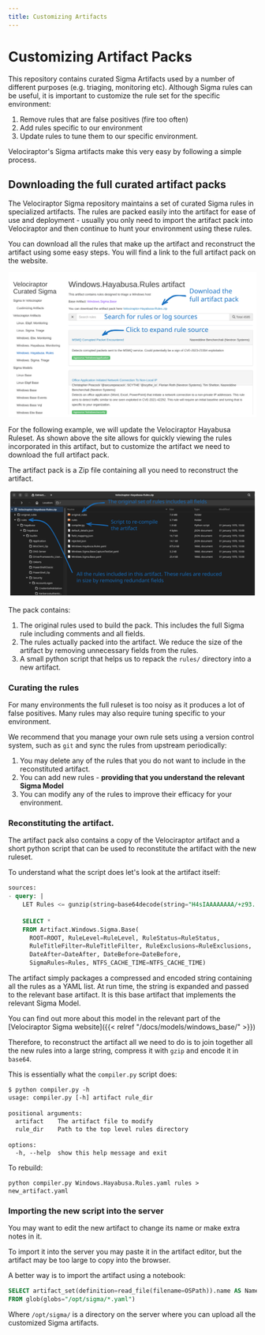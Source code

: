 ```yaml
---
title: Customizing Artifacts
---
```


# Customizing Artifact Packs

This repository contains curated Sigma Artifacts used by a number of
different purposes (e.g. triaging, monitoring etc). Although Sigma
rules can be useful, it is important to customize the rule set for the
specific environment:

1. Remove rules that are false positives (fire too often)
2. Add rules specific to our environment
3. Update rules to tune them to our specific environment.

Velociraptor's Sigma artifacts make this very easy by following a
simple process.

## Downloading the full curated artifact packs

The Velociraptor Sigma repository maintains a set of curated Sigma
rules in specialized artifacts. The rules are packed easily into the
artifact for ease of use and deployment - usually you only need to
import the artifact pack into Velociraptor and then continue to hunt
your environment using these rules.

You can download all the rules that make up the artifact and
reconstruct the artifact using some easy steps. You will find a link
to the full artifact pack on the website.

![](rule_search.svg)

For the following example, we will update the Velociraptor Hayabusa
Ruleset. As shown above the site allows for quickly viewing the rules
incorporated in this artifact, but to customize the artifact we need
to download the full artifact pack.

The artifact pack is a Zip file containing all you need to reconstruct
the artifact.

![](artifact_pack.svg)

The pack contains:

1. The original rules used to build the pack. This includes the full
   Sigma rule including comments and all fields.
2. The rules actually packed into the artifact. We reduce the size of
   the artifact by removing unnecessary fields from the rules.
3. A small python script that helps us to repack the `rules/`
   directory into a new artifact.

### Curating the rules

For many environments the full ruleset is too noisy as it produces a
lot of false positives. Many rules may also require tuning specific to
your environment.

We recommend that you manage your own rule sets using a version
control system, such as `git` and sync the rules from upstream
periodically:

1. You may delete any of the rules that you do not want to include in
   the reconstituted artifact.
2. You can add new rules - **providing that you understand the
   relevant Sigma Model**
3. You can modify any of the rules to improve their efficacy for your
   environment.

### Reconstituting the artifact.

The artifact pack also contains a copy of the Velociraptor artifact
and a short python script that can be used to reconstitute the
artifact with the new ruleset.

To understand what the script does let's look at the artifact itself:

```sql
sources:
- query: |
    LET Rules <= gunzip(string=base64decode(string="H4sIAAAAAAAA/+z93....."))

    SELECT *
    FROM Artifact.Windows.Sigma.Base(
      ROOT=ROOT, RuleLevel=RuleLevel, RuleStatus=RuleStatus,
      RuleTitleFilter=RuleTitleFilter, RuleExclusions=RuleExclusions,
      DateAfter=DateAfter, DateBefore=DateBefore,
      SigmaRules=Rules, NTFS_CACHE_TIME=NTFS_CACHE_TIME)
```

The artifact simply packages a compressed and encoded string
containing all the rules as a YAML list. At run time, the string is
expanded and passed to the relevant base artifact. It is this base
artifact that implements the relevant Sigma Model.

You can find out more about this model in the relevant part of the
[Velociraptor Sigma website]({{< relref "/docs/models/windows_base/" >}})

Therefore, to reconstruct the artifact all we need to do is to join
together all the new rules into a large string, compress it with
`gzip` and encode it in `base64`.

This is essentially what the `compiler.py` script does:

```text
$ python compiler.py -h
usage: compiler.py [-h] artifact rule_dir

positional arguments:
  artifact    The artifact file to modify
  rule_dir    Path to the top level rules directory

options:
  -h, --help  show this help message and exit
```

To rebuild:
```text
python compiler.py Windows.Hayabusa.Rules.yaml rules > new_artifact.yaml
```

### Importing the new script into the server

You may want to edit the new artifact to change its name or make extra
notes in it.

To import it into the server you may paste it in the artifact editor,
but the artifact may be too large to copy into the browser.

A better way is to import the artifact using a notebook:

```sql
SELECT artifact_set(definition=read_file(filename=OSPath)).name AS Name
FROM glob(globs="/opt/sigma/*.yaml")
```

Where `/opt/sigma/` is a directory on the server where you can upload
all the customized Sigma artifacts.
